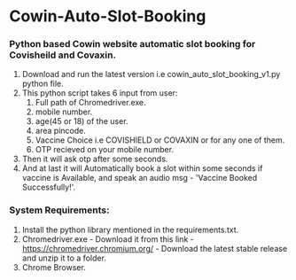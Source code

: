 # Cowin-Auto-Slot-Booking
### Python based Cowin website automatic slot booking for Covisheild and Covaxin.
1. Download and run the latest version i.e cowin_auto_slot_booking_v1.py python file.
2. This python script takes 6 input from user:
    1. Full path of Chromedriver.exe.
    2. mobile number.
    3. age(45 or 18) of the user.
    4. area pincode.
    5. Vaccine Choice i.e COVISHIELD or COVAXIN or for any one of them.
    6. OTP recieved on your mobile number.
3. Then it will ask otp after some seconds.
4. And at last it will Automatically book a slot within some seconds if vaccine is Available, and speak an audio msg - 'Vaccine Booked Successfully!'.

### System  Requirements:
 1. Install the python library mentioned in the requirements.txt.
 2. Chromedriver.exe - Download it from this link - https://chromedriver.chromium.org/ - Download the latest stable release and unzip it to a folder.
 3. Chrome Browser.
